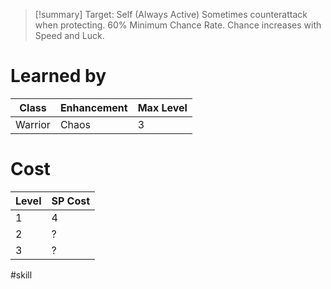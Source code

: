 >[!summary]
>Target: Self (Always Active)
>Sometimes counterattack when protecting.
>60% Minimum Chance Rate.
>Chance increases with Speed and Luck.
# Learned by
| Class   | Enhancement | Max Level |
| ------- | ----------- | --------- |
| Warrior | Chaos       | 3         |
# Cost
| Level | SP Cost |
| ----- | ------- |
| 1     | 4       |
| 2     | ?       |
| 3     | ?       |

#skill 
